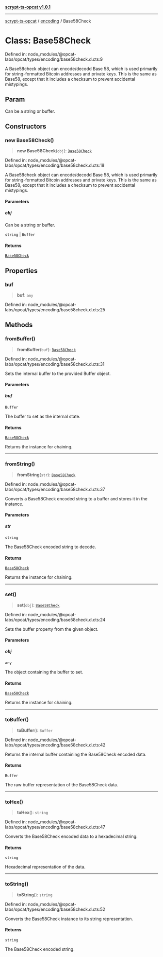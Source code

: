[**scrypt-ts-opcat v1.0.1**](../../../README.md)

***

[scrypt-ts-opcat](../../../README.md) / [encoding](../README.md) / Base58Check

# Class: Base58Check

Defined in: node\_modules/@opcat-labs/opcat/types/encoding/base58check.d.cts:9

A Base58check object can encode/decodd Base 58, which is used primarily for
string-formatted Bitcoin addresses and private keys. This is the same as
Base58, except that it includes a checksum to prevent accidental mistypings.

## Param

Can be a string or buffer.

## Constructors

### new Base58Check()

> **new Base58Check**(`obj`): [`Base58Check`](Base58Check.md)

Defined in: node\_modules/@opcat-labs/opcat/types/encoding/base58check.d.cts:18

A Base58check object can encode/decodd Base 58, which is used primarily for
string-formatted Bitcoin addresses and private keys. This is the same as
Base58, except that it includes a checksum to prevent accidental mistypings.

#### Parameters

##### obj

Can be a string or buffer.

`string` | `Buffer`

#### Returns

[`Base58Check`](Base58Check.md)

## Properties

### buf

> **buf**: `any`

Defined in: node\_modules/@opcat-labs/opcat/types/encoding/base58check.d.cts:25

## Methods

### fromBuffer()

> **fromBuffer**(`buf`): [`Base58Check`](Base58Check.md)

Defined in: node\_modules/@opcat-labs/opcat/types/encoding/base58check.d.cts:31

Sets the internal buffer to the provided Buffer object.

#### Parameters

##### buf

`Buffer`

The buffer to set as the internal state.

#### Returns

[`Base58Check`](Base58Check.md)

Returns the instance for chaining.

***

### fromString()

> **fromString**(`str`): [`Base58Check`](Base58Check.md)

Defined in: node\_modules/@opcat-labs/opcat/types/encoding/base58check.d.cts:37

Converts a Base58Check encoded string to a buffer and stores it in the instance.

#### Parameters

##### str

`string`

The Base58Check encoded string to decode.

#### Returns

[`Base58Check`](Base58Check.md)

Returns the instance for chaining.

***

### set()

> **set**(`obj`): [`Base58Check`](Base58Check.md)

Defined in: node\_modules/@opcat-labs/opcat/types/encoding/base58check.d.cts:24

Sets the buffer property from the given object.

#### Parameters

##### obj

`any`

The object containing the buffer to set.

#### Returns

[`Base58Check`](Base58Check.md)

Returns the instance for chaining.

***

### toBuffer()

> **toBuffer**(): `Buffer`

Defined in: node\_modules/@opcat-labs/opcat/types/encoding/base58check.d.cts:42

Returns the internal buffer containing the Base58Check encoded data.

#### Returns

`Buffer`

The raw buffer representation of the Base58Check data.

***

### toHex()

> **toHex**(): `string`

Defined in: node\_modules/@opcat-labs/opcat/types/encoding/base58check.d.cts:47

Converts the Base58Check encoded data to a hexadecimal string.

#### Returns

`string`

Hexadecimal representation of the data.

***

### toString()

> **toString**(): `string`

Defined in: node\_modules/@opcat-labs/opcat/types/encoding/base58check.d.cts:52

Converts the Base58Check instance to its string representation.

#### Returns

`string`

The Base58Check encoded string.
